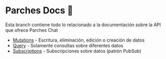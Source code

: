 # Parches Docs :page_with_curl: 

Esta branch contiene todo lo relacionado a la documentación sobre la API que ofrece Parches Chat

- [Mutations](https://github.com/TeamParches/parches-chat/blob/docs/docs/mutationType.md) - Escritura, eliminación, edición o creación de datos
- [Query](https://github.com/TeamParches/parches-chat/blob/docs/docs/queryType.md) - Solamente consultas sobre diferentes datos
- [Subscriptions]() - Subscripciones sobre datos (patrón PubSub)
